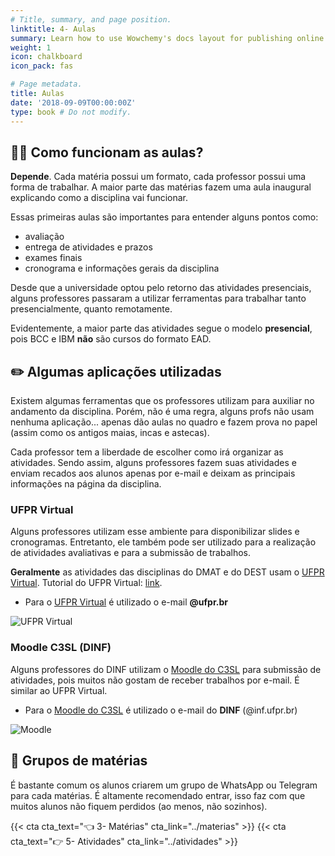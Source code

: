 ```yaml
---
# Title, summary, and page position.
linktitle: 4- Aulas
summary: Learn how to use Wowchemy's docs layout for publishing online courses, software documentation, and tutorials.
weight: 1
icon: chalkboard
icon_pack: fas

# Page metadata.
title: Aulas
date: '2018-09-09T00:00:00Z'
type: book # Do not modify.
---
```


## 🧑‍🏫 Como funcionam as aulas?

**Depende**. Cada matéria possui um formato, cada professor possui uma forma de trabalhar. A maior parte das matérias fazem uma aula inaugural explicando como a disciplina vai funcionar.

Essas primeiras aulas são importantes para entender alguns pontos como:
* avaliação
* entrega de atividades e prazos
* exames finais
* cronograma e informações gerais da disciplina

Desde que a universidade optou pelo retorno das atividades presenciais, alguns professores passaram a utilizar ferramentas para trabalhar tanto presencialmente, quanto remotamente.

Evidentemente, a maior parte das atividades segue o modelo **presencial**, pois BCC e IBM **não** são cursos do formato EAD.


## ✏️ Algumas aplicações utilizadas

Existem algumas ferramentas que os professores utilizam para auxiliar no andamento da disciplina. Porém, não é uma regra, alguns profs não usam nenhuma aplicação... apenas dão aulas no quadro e fazem prova no papel (assim como os antigos maias, incas e astecas).

Cada professor tem a liberdade de escolher como irá organizar as atividades. Sendo assim, alguns professores fazem suas atividades e enviam recados aos alunos apenas por e-mail e deixam as principais informações na página da disciplina.

### UFPR Virtual

Alguns professores utilizam esse ambiente para disponibilizar slides e cronogramas. Entretanto, ele também pode ser utilizado para a realização de atividades avaliativas e para a submissão de trabalhos.

**Geralmente** as atividades das disciplinas do DMAT e do DEST usam o [UFPR Virtual](https://ufprvirtual.ufpr.br/). Tutorial do UFPR Virtual: [link](http://www.cipead.ufpr.br/portal1/index.php/cipead/saberesonline/ufpr-virtual/).

* Para o [UFPR Virtual](https://ufprvirtual.ufpr.br/) é utilizado o e-mail **@ufpr.br**

![UFPR Virtual](https://i.ytimg.com/vi/l6phOStMACc/maxresdefault.jpg)

### Moodle C3SL (DINF)

Alguns professores do DINF utilizam o [Moodle do C3SL](https://moodle.c3sl.ufpr.br/) para submissão de atividades, pois muitos não gostam de receber trabalhos por e-mail. É similar ao UFPR Virtual.

* Para o [Moodle do C3SL](https://moodle.c3sl.ufpr.br/) é utilizado o e-mail do **DINF** (@inf.ufpr.br)

![Moodle](https://moodle.c3sl.ufpr.br/pluginfile.php/1/core_admin/logo/0x150/1617113971/moodle-c3sl-logo.png)


## 📲 Grupos de matérias

É bastante comum os alunos criarem um grupo de WhatsApp ou Telegram para cada matérias. É altamente recomendado entrar, isso faz com que muitos alunos não fiquem perdidos (ao menos, não sozinhos).

{{< cta cta_text="👈 3- Matérias" cta_link="../materias" >}}
{{< cta cta_text="👉 5- Atividades" cta_link="../atividades" >}}